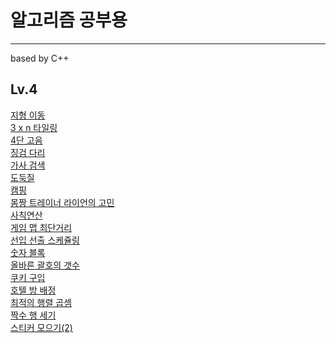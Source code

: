 # 알고리즘 공부용
---
based by C++  


## Lv.4  
[지형 이동](./Programmers/Lv.4/지형%20이동.cpp)  
[3 x n 타일링](./Programmers/Lv.4/3%20x%20n%20타일링.cpp)  
[4단 고음](./Programmers/Lv.4/4단%20고음.cpp)  
[징검 다리](./Programmers/Lv.4/징검다리.cpp)  
[가사 검색](./Programmers/Lv.4/가사%20검색.cpp)  
[도둑질](./Programmers/Lv.4/도둑질.cpp)  
[캠핑](./Programmers/Lv.4/캠핑.cpp)  
[몸짱 트레이너 라이언의 고민](./Programmers/Lv.4/몸짱%20트레이너%20라이언의%20고민.cpp)    
[사칙연산](./Programmers/Lv.4/사칙연산.cpp)  
[게임 맵 최단거리](./Programmers/Lv.4/게임%20맵%20최단거리.cpp)  
[선입 선출 스케쥴링](./Programmers/Lv.4/선입%20선출%20스케줄링.cpp)  
[숫자 블록](./Programmers/Lv.4/숫자%20블록.cpp)  
[올바른 괄호의 갯수](./Programmers/Lv.4/올바른%20괄호의%20갯수.cpp)  
[쿠키 구입](./Programmers/Lv.4/쿠키%20구입.cpp)  
[호텔 방 배정](./Programmers/Lv.4/호텔%20방%20배정.cpp)  
[최적의 행렬 곱셈](./Programmers/Lv.4/최적의%20행렬%20곱셈.cpp)  
[짝수 행 세기](./Programmers/Lv.4/짝수%20행%20세기.cpp)  
[스티커 모으기(2)](./Programmers/Lv.4/스티커%20모으기(2).cpp)  
